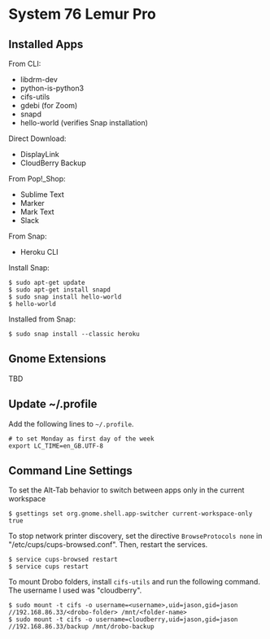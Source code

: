 # System 76 Lemur Pro

## Installed Apps

From CLI:
- libdrm-dev
- python-is-python3
- cifs-utils
- gdebi (for Zoom)
- snapd
- hello-world (verifies Snap installation)

Direct Download:
- DisplayLink
- CloudBerry Backup

From Pop!_Shop:
- Sublime Text
- Marker
- Mark Text
- Slack

From Snap:
- Heroku CLI

Install Snap:
```
$ sudo apt-get update
$ sudo apt-get install snapd
$ sudo snap install hello-world
$ hello-world
```

Installed from Snap:
```
$ sudo snap install --classic heroku
```

## Gnome Extensions

TBD

## Update ~/.profile

Add the following lines to `~/.profile`.
```
# to set Monday as first day of the week
export LC_TIME=en_GB.UTF-8
```

## Command Line Settings

To set the Alt-Tab behavior to switch between apps only in the current workspace
```shell
$ gsettings set org.gnome.shell.app-switcher current-workspace-only true
```

To stop network printer discovery, set the directive `BrowseProtocols none` in "/etc/cups/cups-browsed.conf". Then, restart the services.
```shell
$ service cups-browsed restart
$ service cups restart
```

To mount Drobo folders, install `cifs-utils` and run the following command. The username I used was "cloudberry".
```
$ sudo mount -t cifs -o username=<username>,uid=jason,gid=jason //192.168.86.33/<drobo-folder> /mnt/<folder-name>
$ sudo mount -t cifs -o username=cloudberry,uid=jason,gid=jason //192.168.86.33/backup /mnt/drobo-backup
```

